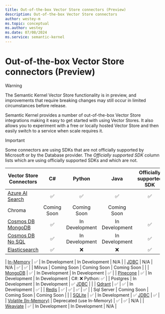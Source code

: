 ```yaml
---
title: Out-of-the-box Vector Store connectors (Preview)
description: Out-of-the-box Vector Store connectors
author: westey-m
ms.topic: conceptual
ms.author: westey
ms.date: 07/08/2024
ms.service: semantic-kernel
---
```

# Out-of-the-box Vector Store connectors (Preview)

> [!WARNING]
> The Semantic Kernel Vector Store functionality is in preview, and improvements that require breaking changes may still occur in limited circumstances before release.

Semantic Kernel provides a number of out-of-the-box Vector Store integrations making it easy to get started with using Vector Stores. It also allows you to experiment with a free or locally hosted Vector Store and then easily switch to a service when scale requires it.

> [!IMPORTANT]
> Some connectors are using SDKs that are not officially supported by Microsoft or by the Database provider. The *Officially supported SDK* column lists which are using officially supported SDKs and which are not.

| Vector Store Connectors                                    |  C#            | Python          | Java           | Officially supported SDK           |
|------------------------------------------------------------|:--------------:|:---------------:|:--------------:|:----------------------------------:|
| [Azure AI Search](./azure-ai-search-connector.md)          | ✅             | ✅             | ✅ | ✅                                |
| Chroma                                                     | Coming Soon     | Coming Soon    | Coming Soon    |                                    |
| [Cosmos DB MongoDB](./azure-cosmosdb-mongodb-connector.md) | ✅             | In Development  | In Development | ✅                                |
| [Cosmos DB No SQL](./azure-cosmosdb-nosql-connector.md)    | ✅             | In Development  | In Development | ✅                                |
| [Elasticsearch](./elasticsearch-connector.md)              | ✅             | ❌             | ❌             | ✅                                |

| [In-Memory](./inmemory-connector.md)                       | ✅             | In Development  | In Development | N/A                               |
| [JDBC](./jdbc-connector.md)                                | N/A             | N/A            | ✅ | ✅                                |
| Milvus                                                     | Coming Soon     | Coming Soon    | Coming Soon    |                                    |
| [MongoDB](./mongodb-connector.md)                          | ✅             | In Development  | In Development | ✅                                |
| [Pinecone](./pinecone-connector.md)                        | ✅             | In Development  | In Development | C#: ❌ Python: ✅                |
| Postgres                                                   | In Development | In Development  | ✅ [JDBC](./jdbc-connector.md) |                                    |
| [Qdrant](./qdrant-connector.md)                            | ✅             | ✅             | In Development | ✅                                |
| [Redis](./redis-connector.md)                              | ✅             | ✅             | ✅ | ✅                                |
| Sql Server                                                 | Coming Soon     | Coming Soon    | Coming Soon    |                                    |
| [SQLite](./sqlite-connector.md)                            | ✅             | In Development  | ✅ [JDBC](./jdbc-connector.md) | ✅                               |
| [Volatile (In-Memory)](./volatile-connector.md)            | Deprecated (use In-Memory) | ✅             | ✅ | N/A                                |
| [Weaviate](./weaviate-connector.md)                        | ✅             | In Development  | In Development | N/A                               |
